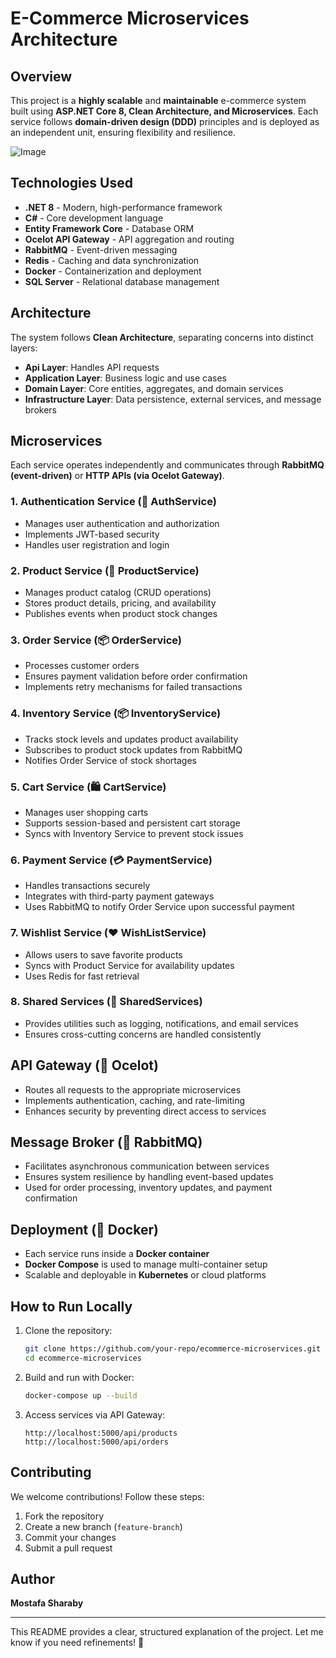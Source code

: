 # **E-Commerce Microservices Architecture**

## **Overview**
This project is a **highly scalable** and **maintainable** e-commerce system built using **ASP.NET Core 8, Clean Architecture, and Microservices**. Each service follows **domain-driven design (DDD)** principles and is deployed as an independent unit, ensuring flexibility and resilience.

![Image](https://github.com/user-attachments/assets/77a29d23-b8e9-4967-975d-ff43b27a3424)

## **Technologies Used**
- **.NET 8** - Modern, high-performance framework
- **C#** - Core development language
- **Entity Framework Core** - Database ORM
- **Ocelot API Gateway** - API aggregation and routing
- **RabbitMQ** - Event-driven messaging
- **Redis** - Caching and data synchronization
- **Docker** - Containerization and deployment
- **SQL Server** - Relational database management

## **Architecture**
The system follows **Clean Architecture**, separating concerns into distinct layers:
- **Api Layer**: Handles API requests
- **Application Layer**: Business logic and use cases
- **Domain Layer**: Core entities, aggregates, and domain services
- **Infrastructure Layer**: Data persistence, external services, and message brokers

## **Microservices**
Each service operates independently and communicates through **RabbitMQ (event-driven)** or **HTTP APIs (via Ocelot Gateway)**.

### **1. Authentication Service (🔑 AuthService)**
- Manages user authentication and authorization
- Implements JWT-based security
- Handles user registration and login

### **2. Product Service (🛒 ProductService)**
- Manages product catalog (CRUD operations)
- Stores product details, pricing, and availability
- Publishes events when product stock changes

### **3. Order Service (📦 OrderService)**
- Processes customer orders
- Ensures payment validation before order confirmation
- Implements retry mechanisms for failed transactions

### **4. Inventory Service (📦 InventoryService)**
- Tracks stock levels and updates product availability
- Subscribes to product stock updates from RabbitMQ
- Notifies Order Service of stock shortages

### **5. Cart Service (🛍️ CartService)**
- Manages user shopping carts
- Supports session-based and persistent cart storage
- Syncs with Inventory Service to prevent stock issues

### **6. Payment Service (💳 PaymentService)**
- Handles transactions securely
- Integrates with third-party payment gateways
- Uses RabbitMQ to notify Order Service upon successful payment

### **7. Wishlist Service (❤️ WishListService)**
- Allows users to save favorite products
- Syncs with Product Service for availability updates
- Uses Redis for fast retrieval

### **8. Shared Services (🔄 SharedServices)**
- Provides utilities such as logging, notifications, and email services
- Ensures cross-cutting concerns are handled consistently

## **API Gateway (🐆 Ocelot)**
- Routes all requests to the appropriate microservices
- Implements authentication, caching, and rate-limiting
- Enhances security by preventing direct access to services

## **Message Broker (📩 RabbitMQ)**
- Facilitates asynchronous communication between services
- Ensures system resilience by handling event-based updates
- Used for order processing, inventory updates, and payment confirmation

## **Deployment (🐳 Docker)**
- Each service runs inside a **Docker container**
- **Docker Compose** is used to manage multi-container setup
- Scalable and deployable in **Kubernetes** or cloud platforms

## **How to Run Locally**
1. Clone the repository:  
   ```bash
   git clone https://github.com/your-repo/ecommerce-microservices.git
   cd ecommerce-microservices
   ```
2. Build and run with Docker:  
   ```bash
   docker-compose up --build
   ```
3. Access services via API Gateway:  
   ```
   http://localhost:5000/api/products
   http://localhost:5000/api/orders
   ```

## **Contributing**
We welcome contributions! Follow these steps:
1. Fork the repository
2. Create a new branch (`feature-branch`)
3. Commit your changes
4. Submit a pull request

## **Author**
**Mostafa Sharaby**

---
This README provides a clear, structured explanation of the project. Let me know if you need refinements! 🚀

